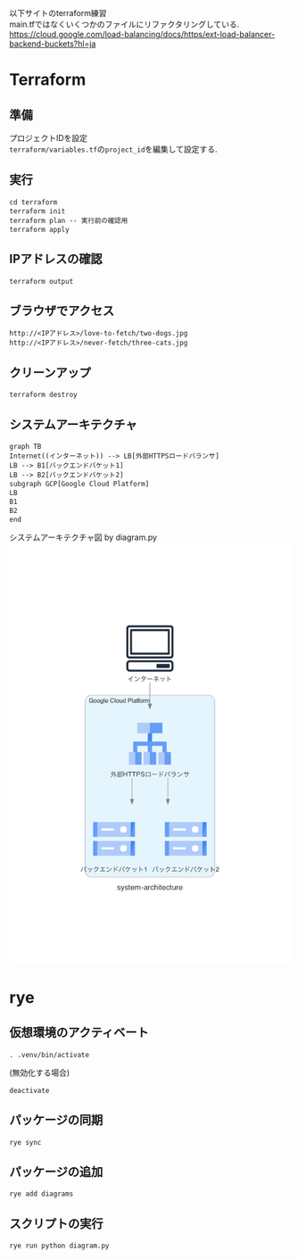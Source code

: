 以下サイトのterraform練習  
main.tfではなくいくつかのファイルにリファクタリングしている.  
https://cloud.google.com/load-balancing/docs/https/ext-load-balancer-backend-buckets?hl=ja

# Terraform

## 準備
プロジェクトIDを設定  
`terraform/variables.tf`の`project_id`を編集して設定する.

## 実行
```
cd terraform
terraform init
terraform plan -- 実行前の確認用
terraform apply
```

## IPアドレスの確認
```
terraform output
```

## ブラウザでアクセス
```
http://<IPアドレス>/love-to-fetch/two-dogs.jpg
http://<IPアドレス>/never-fetch/three-cats.jpg
```


## クリーンアップ
```
terraform destroy
```


## システムアーキテクチャ

```mermaid
graph TB
Internet((インターネット)) --> LB[外部HTTPSロードバランサ]
LB --> B1[バックエンドバケット1]
LB --> B2[バックエンドバケット2]
subgraph GCP[Google Cloud Platform]
LB
B1
B2
end
```

システムアーキテクチャ図 by diagram.py
![システムアーキテクチャ図](./system-architecture.png)



# rye

## 仮想環境のアクティベート
```
. .venv/bin/activate
```

(無効化する場合)
```
deactivate
```

## パッケージの同期
```
rye sync
```

## パッケージの追加
```
rye add diagrams
```

## スクリプトの実行
```
rye run python diagram.py 
```
